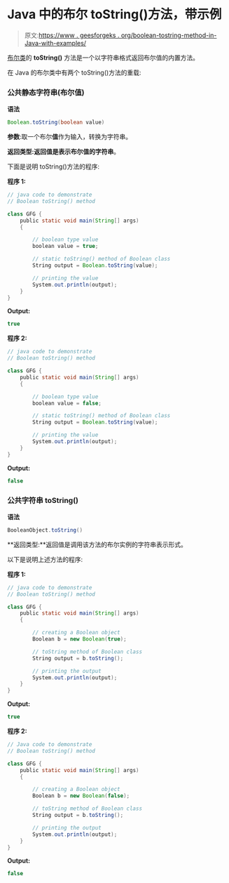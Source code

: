 # Java 中的布尔 toString()方法，带示例

> 原文:[https://www . geesforgeks . org/boolean-tostring-method-in-Java-with-examples/](https://www.geeksforgeeks.org/boolean-tostring-method-in-java-with-examples/)

[布尔类](https://www.geeksforgeeks.org/java-lang-boolean-class-java/)的 **toString()** 方法是一个以字符串格式返回布尔值的内置方法。

在 Java 的布尔类中有两个 toString()方法的重载:

### 公共静态字符串(布尔值)

**语法**

```java
Boolean.toString(boolean value)
```

**参数**:取一个布尔**值**作为输入，转换为字符串。

**返回类型:**返回值是表示布尔值的**字符串**。

下面是说明 toString()方法的程序:

**程序 1:**

```java
// java code to demonstrate
// Boolean toString() method

class GFG {
    public static void main(String[] args)
    {

        // boolean type value
        boolean value = true;

        // static toString() method of Boolean class
        String output = Boolean.toString(value);

        // printing the value
        System.out.println(output);
    }
}
```

**Output:**

```java
true

```

**程序 2:**

```java
// java code to demonstrate
// Boolean toString() method

class GFG {
    public static void main(String[] args)
    {

        // boolean type value
        boolean value = false;

        // static toString() method of Boolean class
        String output = Boolean.toString(value);

        // printing the value
        System.out.println(output);
    }
}
```

**Output:**

```java
false

```

### 公共字符串 toString()

**语法**

```java
BooleanObject.toString()
```

**返回类型:**返回值是调用该方法的布尔实例的字符串表示形式。

以下是说明上述方法的程序:

**程序 1:**

```java
// java code to demonstrate
// Boolean toString() method

class GFG {
    public static void main(String[] args)
    {

        // creating a Boolean object
        Boolean b = new Boolean(true);

        // toString method of Boolean class
        String output = b.toString();

        // printing the output
        System.out.println(output);
    }
}
```

**Output:**

```java
true

```

**程序 2:**

```java
// Java code to demonstrate
// Boolean toString() method

class GFG {
    public static void main(String[] args)
    {

        // creating a Boolean object
        Boolean b = new Boolean(false);

        // toString method of Boolean class
        String output = b.toString();

        // printing the output
        System.out.println(output);
    }
}
```

**Output:**

```java
false

```